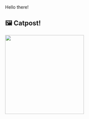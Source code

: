 Hello there!



## 🖼️ Catpost!

<sub>
    <img src="https://cdn2.thecatapi.com/images/ZVLTCwaVd.jpg" height="256">
</sub>

